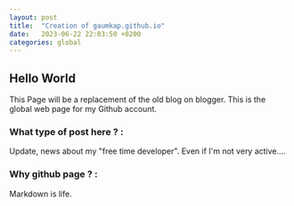```yaml
---
layout: post
title:  "Creation of gaumkap.github.io"
date:   2023-06-22 22:03:50 +0200
categories: global
---
```


## Hello World
This Page will be a replacement of the old blog on blogger.
This is the global web page for my Github account.


### What type of post here ? :
Update, news about my "free time developer".
Even if I'm not very active....


### Why github page ? :
Markdown is life.
